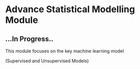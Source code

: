 # Advance Statistical Modelling Module

## ...In Progress..
This module focuses on the key machine learning model 

(Supervised and Unsupervised Models)

